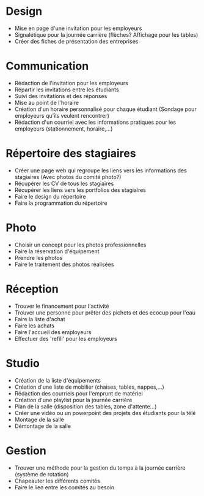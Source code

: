 # Design
* Mise en page d'une invitation pour les employeurs
* Signalétique pour la journée carrière (flèches? Affichage pour les tables)
* Créer des fiches de présentation des entreprises

# Communication
* Rédaction de l'invitation pour les employeurs
* Répartir les invitations entre les étudiants
* Suivi des invitations et des réponses
* Mise au point de l'horaire
* Création d'un horaire personnalisé pour chaque étudiant (Sondage pour employeurs qu'ils veulent rencontrer)
* Rédaction d'un courriel avec les informations pratiques pour les employeurs (stationnement, horaire,...)

# Répertoire des stagiaires
* Créer une page web qui regroupe les liens vers les informations des stagiaires (Avec photos du comité photo?)
* Récupérer les CV de tous les stagiaires
* Récupérer les liens vers les portfolios des stagiaires
* Faire le design du répertoire
* Faire la programmation du répertoire

# Photo
* Choisir un concept pour les photos professionnelles
* Faire la réservation d'équipement
* Prendre les photos
* Faire le traitement des photos réalisées

# Réception
* Trouver le financement pour l'activité
* Trouver une personne pour prêter des pichets et des ecocup pour l'eau
* Faire la liste d'achat
* Faire les achats
* Faire l'accueil des employeurs
* Effectuer des 'refill' pour les employeurs

# Studio
* Création de la liste d'équipements
* Création d'une liste de mobilier (chaises, tables, nappes,...)
* Rédaction des courriels pour l'emprunt de matériel
* Création d'une playlist pour la journée carrière
* Plan de la salle (disposition des tables, zone d'attente...)
* Créer une vidéo ou un powerpoint des projets des étudiants pour la télé
* Montage de la salle
* Démontage de la salle

# Gestion
* Trouver une méthode pour la gestion du temps à la journée carrière (système de rotation)
* Chapeauter les différents comités
* Faire le lien entre les comités au besoin
